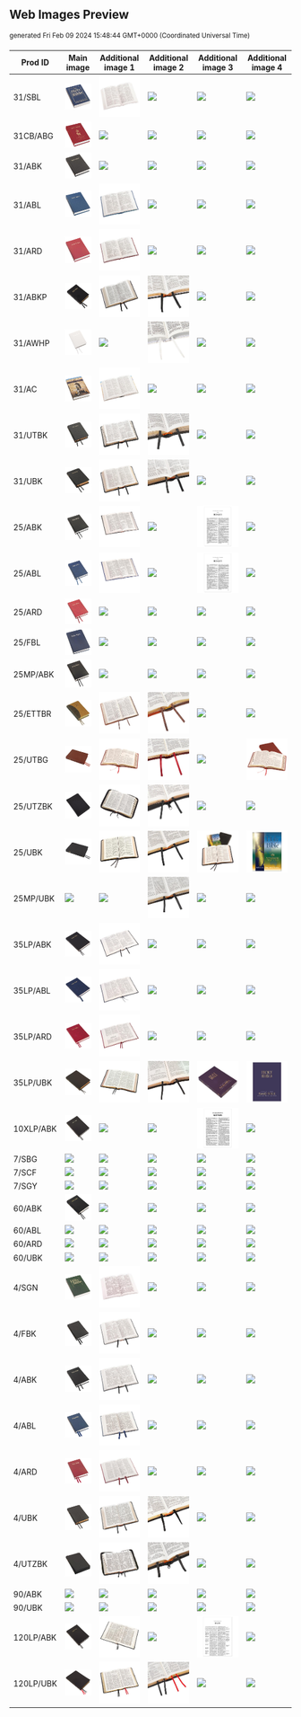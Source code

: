 ## Web Images Preview

<sup dir="rtl">generated Fri Feb 09 2024 15:48:44 GMT+0000 (Coordinated Universal Time)</sup>

Prod ID | Main image | Additional image 1 | Additional image 2 | Additional image 3 | Additional image 4
--- | --- | ---| ---| ---| ---
31/SBL | <img src="web-images/31_SBL-a.jpg"> | <img src="web-images/31_SBL-b.jpg"> | <img src="web-images/31_SBL-c.jpg"> | <img src="web-images/31_SBL-d.jpg"> | <img src="web-images/31_SBL-e.jpg">
31CB/ABG | <img src="web-images/31CB_ABG-a.jpg"> | <img src="web-images/31CB_ABG-b.jpg"> | <img src="web-images/31CB_ABG-c.jpg"> | <img src="web-images/31CB_ABG-d.jpg"> | <img src="web-images/31CB_ABG-e.jpg">
31/ABK | <img src="web-images/31_ABK-a.jpg"> | <img src="web-images/31_ABK-b.jpg"> | <img src="web-images/31_ABK-c.jpg"> | <img src="web-images/31_ABK-d.jpg"> | <img src="web-images/31_ABK-e.jpg">
31/ABL | <img src="web-images/31_ABL-a.jpg"> | <img src="web-images/31_ABL-b.jpg"> | <img src="web-images/31_ABL-c.jpg"> | <img src="web-images/31_ABL-d.jpg"> | <img src="web-images/31_ABL-e.jpg">
31/ARD | <img src="web-images/31_ARD-a.jpg"> | <img src="web-images/31_ARD-b.jpg"> | <img src="web-images/31_ARD-c.jpg"> | <img src="web-images/31_ARD-d.jpg"> | <img src="web-images/31_ARD-e.jpg">
31/ABKP | <img src="web-images/31_ABKP-a.jpg"> | <img src="web-images/31_ABKP-b.jpg"> | <img src="web-images/31_ABKP-c.jpg"> | <img src="web-images/31_ABKP-d.jpg"> | <img src="web-images/31_ABKP-e.jpg">
31/AWHP | <img src="web-images/31_AWHP-a.jpg"> | <img src="web-images/31_AWHP-b.jpg"> | <img src="web-images/31_AWHP-c.jpg"> | <img src="web-images/31_AWHP-d.jpg"> | <img src="web-images/31_AWHP-e.jpg">
31/AC | <img src="web-images/31_AC-a.jpg"> | <img src="web-images/31_AC-b.jpg"> | <img src="web-images/31_AC-c.jpg"> | <img src="web-images/31_AC-d.jpg"> | <img src="web-images/31_AC-e.jpg">
31/UTBK | <img src="web-images/31_UTBK-a.jpg"> | <img src="web-images/31_UTBK-b.jpg"> | <img src="web-images/31_UTBK-c.jpg"> | <img src="web-images/31_UTBK-d.jpg"> | <img src="web-images/31_UTBK-e.jpg">
31/UBK | <img src="web-images/31_UBK-a.jpg"> | <img src="web-images/31_UBK-b.jpg"> | <img src="web-images/31_UBK-c.jpg"> | <img src="web-images/31_UBK-d.jpg"> | <img src="web-images/31_UBK-e.jpg">
25/ABK | <img src="web-images/25_ABK-a.jpg"> | <img src="web-images/25_ABK-b.jpg"> | <img src="web-images/25_ABK-c.jpg"> | <img src="web-images/25_ABK-d.jpg"> | <img src="web-images/25_ABK-e.jpg">
25/ABL | <img src="web-images/25_ABL-a.jpg"> | <img src="web-images/25_ABL-b.jpg"> | <img src="web-images/25_ABL-c.jpg"> | <img src="web-images/25_ABL-d.jpg"> | <img src="web-images/25_ABL-e.jpg">
25/ARD | <img src="web-images/25_ARD-a.jpg"> | <img src="web-images/25_ARD-b.jpg"> | <img src="web-images/25_ARD-c.jpg"> | <img src="web-images/25_ARD-d.jpg"> | <img src="web-images/25_ARD-e.jpg">
25/FBL | <img src="web-images/25_FBL-a.jpg"> | <img src="web-images/25_FBL-b.jpg"> | <img src="web-images/25_FBL-c.jpg"> | <img src="web-images/25_FBL-d.jpg"> | <img src="web-images/25_FBL-e.jpg">
25MP/ABK | <img src="web-images/25MP_ABK-a.jpg"> | <img src="web-images/25MP_ABK-b.jpg"> | <img src="web-images/25MP_ABK-c.jpg"> | <img src="web-images/25MP_ABK-d.jpg"> | <img src="web-images/25MP_ABK-e.jpg">
25/ETTBR | <img src="web-images/25_ETTBR-a.jpg"> | <img src="web-images/25_ETTBR-b.jpg"> | <img src="web-images/25_ETTBR-c.jpg"> | <img src="web-images/25_ETTBR-d.jpg"> | <img src="web-images/25_ETTBR-e.jpg">
25/UTBG | <img src="web-images/25_UTBG-a.jpg"> | <img src="web-images/25_UTBG-b.jpg"> | <img src="web-images/25_UTBG-c.jpg"> | <img src="web-images/25_UTBG-d.jpg"> | <img src="web-images/25_UTBG-e.jpg">
25/UTZBK | <img src="web-images/25_UTZBK-a.jpg"> | <img src="web-images/25_UTZBK-b.jpg"> | <img src="web-images/25_UTZBK-c.jpg"> | <img src="web-images/25_UTZBK-d.jpg"> | <img src="web-images/25_UTZBK-e.jpg">
25/UBK | <img src="web-images/25_UBK-a.jpg"> | <img src="web-images/25_UBK-b.jpg"> | <img src="web-images/25_UBK-c.jpg"> | <img src="web-images/25_UBK-d.jpg"> | <img src="web-images/25_UBK-e.jpg">
25MP/UBK | <img src="web-images/25MP_UBK-a.jpg"> | <img src="web-images/25MP_UBK-b.jpg"> | <img src="web-images/25MP_UBK-c.jpg"> | <img src="web-images/25MP_UBK-d.jpg"> | <img src="web-images/25MP_UBK-e.jpg">
35LP/ABK | <img src="web-images/35LP_ABK-a.jpg"> | <img src="web-images/35LP_ABK-b.jpg"> | <img src="web-images/35LP_ABK-c.jpg"> | <img src="web-images/35LP_ABK-d.jpg"> | <img src="web-images/35LP_ABK-e.jpg">
35LP/ABL | <img src="web-images/35LP_ABL-a.jpg"> | <img src="web-images/35LP_ABL-b.jpg"> | <img src="web-images/35LP_ABL-c.jpg"> | <img src="web-images/35LP_ABL-d.jpg"> | <img src="web-images/35LP_ABL-e.jpg">
35LP/ARD | <img src="web-images/35LP_ARD-a.jpg"> | <img src="web-images/35LP_ARD-b.jpg"> | <img src="web-images/35LP_ARD-c.jpg"> | <img src="web-images/35LP_ARD-d.jpg"> | <img src="web-images/35LP_ARD-e.jpg">
35LP/UBK | <img src="web-images/35LP_UBK-a.jpg"> | <img src="web-images/35LP_UBK-b.jpg"> | <img src="web-images/35LP_UBK-c.jpg"> | <img src="web-images/35LP_UBK-d.jpg"> | <img src="web-images/35LP_UBK-e.jpg">
10XLP/ABK | <img src="web-images/10XLP_ABK-a.jpg"> | <img src="web-images/10XLP_ABK-b.jpg"> | <img src="web-images/10XLP_ABK-c.jpg"> | <img src="web-images/10XLP_ABK-d.jpg"> | <img src="web-images/10XLP_ABK-e.jpg">
7/SBG | <img src="web-images/7_SBG-a.jpg"> | <img src="web-images/7_SBG-b.jpg"> | <img src="web-images/7_SBG-c.jpg"> | <img src="web-images/7_SBG-d.jpg"> | <img src="web-images/7_SBG-e.jpg">
7/SCF | <img src="web-images/7_SCF-a.jpg"> | <img src="web-images/7_SCF-b.jpg"> | <img src="web-images/7_SCF-c.jpg"> | <img src="web-images/7_SCF-d.jpg"> | <img src="web-images/7_SCF-e.jpg">
7/SGY | <img src="web-images/7_SGY-a.jpg"> | <img src="web-images/7_SGY-b.jpg"> | <img src="web-images/7_SGY-c.jpg"> | <img src="web-images/7_SGY-d.jpg"> | <img src="web-images/7_SGY-e.jpg">
60/ABK | <img src="web-images/60_ABK-a.jpg"> | <img src="web-images/60_ABK-b.jpg"> | <img src="web-images/60_ABK-c.jpg"> | <img src="web-images/60_ABK-d.jpg"> | <img src="web-images/60_ABK-e.jpg">
60/ABL | <img src="web-images/60_ABL-a.jpg"> | <img src="web-images/60_ABL-b.jpg"> | <img src="web-images/60_ABL-c.jpg"> | <img src="web-images/60_ABL-d.jpg"> | <img src="web-images/60_ABL-e.jpg">
60/ARD | <img src="web-images/60_ARD-a.jpg"> | <img src="web-images/60_ARD-b.jpg"> | <img src="web-images/60_ARD-c.jpg"> | <img src="web-images/60_ARD-d.jpg"> | <img src="web-images/60_ARD-e.jpg">
60/UBK | <img src="web-images/60_UBK-a.jpg"> | <img src="web-images/60_UBK-b.jpg"> | <img src="web-images/60_UBK-c.jpg"> | <img src="web-images/60_UBK-d.jpg"> | <img src="web-images/60_UBK-e.jpg">
4/SGN | <img src="web-images/4_SGN-a.jpg"> | <img src="web-images/4_SGN-b.jpg"> | <img src="web-images/4_SGN-c.jpg"> | <img src="web-images/4_SGN-d.jpg"> | <img src="web-images/4_SGN-e.jpg">
4/FBK | <img src="web-images/4_FBK-a.jpg"> | <img src="web-images/4_FBK-b.jpg"> | <img src="web-images/4_FBK-c.jpg"> | <img src="web-images/4_FBK-d.jpg"> | <img src="web-images/4_FBK-e.jpg">
4/ABK | <img src="web-images/4_ABK-a.jpg"> | <img src="web-images/4_ABK-b.jpg"> | <img src="web-images/4_ABK-c.jpg"> | <img src="web-images/4_ABK-d.jpg"> | <img src="web-images/4_ABK-e.jpg">
4/ABL | <img src="web-images/4_ABL-a.jpg"> | <img src="web-images/4_ABL-b.jpg"> | <img src="web-images/4_ABL-c.jpg"> | <img src="web-images/4_ABL-d.jpg"> | <img src="web-images/4_ABL-e.jpg">
4/ARD | <img src="web-images/4_ARD-a.jpg"> | <img src="web-images/4_ARD-b.jpg"> | <img src="web-images/4_ARD-c.jpg"> | <img src="web-images/4_ARD-d.jpg"> | <img src="web-images/4_ARD-e.jpg">
4/UBK | <img src="web-images/4_UBK-a.jpg"> | <img src="web-images/4_UBK-b.jpg"> | <img src="web-images/4_UBK-c.jpg"> | <img src="web-images/4_UBK-d.jpg"> | <img src="web-images/4_UBK-e.jpg">
4/UTZBK | <img src="web-images/4_UTZBK-a.jpg"> | <img src="web-images/4_UTZBK-b.jpg"> | <img src="web-images/4_UTZBK-c.jpg"> | <img src="web-images/4_UTZBK-d.jpg"> | <img src="web-images/4_UTZBK-e.jpg">
90/ABK | <img src="web-images/90_ABK-a.jpg"> | <img src="web-images/90_ABK-b.jpg"> | <img src="web-images/90_ABK-c.jpg"> | <img src="web-images/90_ABK-d.jpg"> | <img src="web-images/90_ABK-e.jpg">
90/UBK | <img src="web-images/90_UBK-a.jpg"> | <img src="web-images/90_UBK-b.jpg"> | <img src="web-images/90_UBK-c.jpg"> | <img src="web-images/90_UBK-d.jpg"> | <img src="web-images/90_UBK-e.jpg">
120LP/ABK | <img src="web-images/120LP_ABK-a.jpg"> | <img src="web-images/120LP_ABK-b.jpg"> | <img src="web-images/120LP_ABK-c.jpg"> | <img src="web-images/120LP_ABK-d.jpg"> | <img src="web-images/120LP_ABK-e.jpg">
120LP/UBK | <img src="web-images/120LP_UBK-a.jpg"> | <img src="web-images/120LP_UBK-b.jpg"> | <img src="web-images/120LP_UBK-c.jpg"> | <img src="web-images/120LP_UBK-d.jpg"> | <img src="web-images/120LP_UBK-e.jpg">